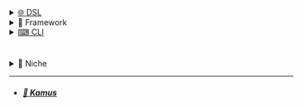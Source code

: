 <details>
  <summary>
    <a href="../domain-spesifik/dsl/nix/README.md">
  🌐 DSL
    </a>
  </summary>

<div style="font-size: 10px;">
    <a href="../konsep/domain/README.md">
📍Domain Spesifik Languages
</div>

  <div style=
  "padding-left: 20px">
  <details>
    <summary>
    <a href=
    "../domain-spesifik/system/README.md">
    ⚙️ System
    </a>
    </summary>
    <div style=
    "padding-left: 20px">
      <ul>
            <li>
            <a href=
    "../domain-spesifik/system/C/README.md"
    >🧬 C/C++
            </a>
            </li>
      </ul>
    </div>
    <div style=
    "padding-left: 20px">
      <ul>
            <li>
            <a href=
    "../domain-spesifik/system/Rust/README.md"
    >🦀 Rust
            </a>
            </li>
      </ul>
    </div>
  </details>

#

  <details>
    <summary>
    <a href=
    "../domain-spesifik/embeddeble/README.md"
    >🧩 Embedded and Scripting
    </a>
    </summary>
    <div style=
            "padding-left: 20px"
            >
      <ul>
        <li>
        <a href=
                "../domain-spesifik/embeddeble/lua/README.md">🌙 Lua
        </a></li>
            <li><a href=
                "../domain-spesifik/embeddeble/bash/README.md">🖥️ Bash/Shell
            </a></li>
      </ul>
    </div>
  </details>

#

  <details>
    <summary>
    <a href=
    "../domain-spesifik/ai-ml/README.md"
    >🤖 AI & 🧠 ML
    </a>
    </summary>
    <div style=
            "padding-left: 20px"
            >
      <ul>
        <li>
        <a href=
                "../domain-spesifik/ai-ml/R/README.md">📊 R
        </a></li>
            <li><a href=
                "../domain-spesifik/ai-ml/python/README.md">🐍 Python
            </a></li>
      </ul>
    </div>
  </details>

#

  <details>
    <summary><a href="../domain-spesifik/mobile/README.md"
    >📱 Mobile
    </a></summary>
    <div style=
    "padding-left: 20px">
      <ul>
        <li>
        <a href="../domain-spesifik/mobile/google/dart/README.md/#1-pondasi-dart"
        >🧊 Dart
        </a>
        </li>
      </ul>
    </div>
  </details>

#

  <details>
    <summary><a href="../domain-spesifik/crypto/README.md"
    >🪙 Crypto
    </a></summary>
    <div style=
    "padding-left: 20px">
      <ul>
        <li>
        <a href="../domain-spesifik/crypto/solidity/README.md"
        >Solidity
        </a>
        </li>
      </ul>
    </div>
  </details>

#

  </div>
<h3 id="satu"></h3>
</details>

<details>
  <summary>🧰 Framework</summary>

<div style="font-size: 10px;">
    <a href="../framework/README.md">
 ℹ️ About
</div>

  <div style=
  "padding-left: 20px">
    <a href="../framework/flutter/README.md">
    🦋 Flutter
    </a>
    </div>
  <div style=
  "padding-left: 20px">
    <a href="../framework/love2d/README.md">
   ❤️ Love2D
    </a>
 </div>
</details

#

<details>
  <summary>
    <a href="../domain-spesifik/dsl/nix/README.md">
   ⌨ CLI
    </a>
  </summary>
<div style="font-size: 10px;">
    <a href="../../CLI/terminal/RADME.md">
📍Command Line Interface
</div>
   <div style=
    "padding-left: 20px">
      <ul>
            <li>
            <a href=
    "../../CLI/terminal/README.md"
    > 🚀 Linux Consol (Mendukung Termux) 
            </a>
            </li>
     </div> 
      <div style=
    "padding-left: 20px">
      <ul>
            <li>
            <a href=
    "../domain-spesifik/system/C/README.md"
    > 🚀 Windows PowerShell 
            </a>
            </li>
        </ul>
    </div>
  </details>

#

<details>
  <summary>
  🎯 Niche
    </summary>
    <div style="font-size: 10px;">
    <a href="../konsep/domain/README.md#niche">
 🚀Bidang
</div>

  <div style=
  "padding-left: 20px">
      <ul>
        <li>
    <a href="../domain-spesifik/embeddeble/lua/nich/plugin/neovim/README.md">
    📝 Neovim Plugin
    </a>
        </li>
      </ul>
      <ul>
        <li>
    <a href="../domain-spesifik/mobile/google/dart/nich/cli/README.md">
    ♻️ Dart CLI
    </a>
        </li>
      </ul>
   
<h3 id="batas"></h3>

</details>

---

- ##### [📖 Kamus](../kamus/README.md)

<!-- <details>
  <summary>ℹ️ Tentang</summary>
> _Ingat satu hal bahwa semua konten disini adalah hasil buatan AI_


**[Ke Atas](#)**

</details>

### -->

